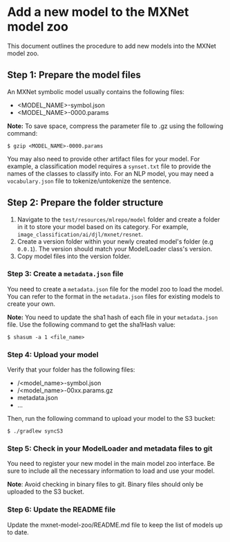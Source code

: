 # Add a new model to the MXNet model zoo

This document outlines the procedure to add new models into the MXNet model zoo.

## Step 1: Prepare the model files
An MXNet symbolic model usually contains the following files:
- <MODEL_NAME>-symbol.json
- <MODEL_NAME>-0000.params

**Note:** To save space, compress the parameter file to .gz using the following command:
```shell script
$ gzip <MODEL_NAME>-0000.params
```

You may also need to provide other artifact files for your model.
For example, a classification model requires
a `synset.txt` file to provide the names of the classes to classify into.
For an NLP model, you may need a `vocabulary.json` file to tokenize/untokenize the sentence.

## Step 2: Prepare the folder structure

1. Navigate to the `test/resources/mlrepo/model` folder and create a folder in it to store your model based on its category.
For example, `image_classification/ai/djl/mxnet/resnet`.
2. Create a version folder within your newly created model's folder (e.g `0.0.1`). The version should match your ModelLoader class's version.
3. Copy model files into the version folder.

### Step 3: Create a `metadata.json` file
You need to create a `metadata.json` file for the model zoo to load the model. You can refer to the format in the `metadata.json` files for existing models to create your own.

**Note:** You need to update the sha1 hash of each file in your `metadata.json` file. Use the following command to get the sha1Hash value:

```shell script
$ shasum -a 1 <file_name>
```

### Step 4: Upload your model

Verify that your folder has the following files:

- <version>/<model_name>-symbol.json
- <version>/<model_name>-00xx.params.gz
- metadata.json
- ...

Then, run the following command to upload your model to the S3 bucket:
```shell script
$ ./gradlew syncS3
```

### Step 5: Check in your ModelLoader and metadata files to git

You need to register your new model in the main model zoo interface. Be sure to include all the necessary information to load and use your model.

**Note**: Avoid checking in binary files to git. Binary files should only be uploaded to the S3 bucket.

### Step 6: Update the README file

Update the mxnet-model-zoo/README.md file to keep the list of models up to date.

